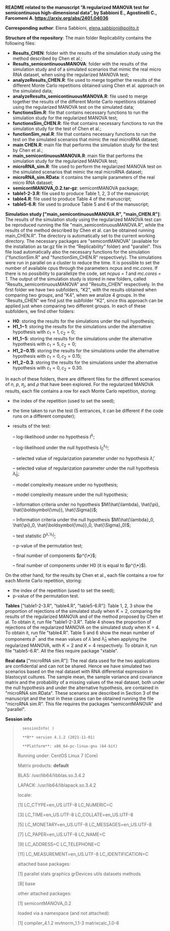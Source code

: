 **README related to the manuscript ”A regularized MANOVA test for 
semicontinuous high-dimensional data”, by Sabbioni E., Agostinelli C., Farcomeni A. https://arxiv.org/abs/2401.04036**


**Corresponding author**: Elena Sabbioni, elena.sabbioni@polito.it


**Structure of the repository**: The main folder Replicability contains the following files:
  - **Results_CHEN**: folder with the results of the simulation study using the method described by Chen et al.;
  - **Results_semicontinuousMANOVA**: folder with the results of the simulation study and of a simulated scenarios that mimic the real micro RNA dataset, when using the regularized MANOVA test;
  - **analyzeResults_CHEN.R**: file used to merge together the results of the different Monte Carlo repetitions obtained using Chen et al. approach on the simulated data;
  - **analyzeResults_semicontinuousMANOVA.R**: file used to merge together the results of the different Monte Carlo repetitions obtained using the regularized MANOVA test on the simulated data;
  - **functionsSim.R**: file that contains necessary functions to run the simulation study for the regularized MANOVA test;
  - **functionsSim_CHEN.R**: file that contains necessary functions to run the simulation study for the test of Chen et al.;
  - **functionSim_real.R**: file that contains necessary functions to run the test on the simulated scenarios that mimic the real microRNA dataset;
  - **main CHEN.R**: main file that performs the simulation study for the test by Chen et al.;
  - **main_semicontinuousMANOVA.R**: main file that performs the simulation study for the regularized MANOVA test;
  - **microRNA_sim.R**: file used to perform the regularized MANOVA test on the simulated scenarios that mimic the real microRNA dataset;
  - **microRNA_sim.RData**: it contains the sample parameters of the real micro RNA dataset;
  - **semicontMANOVA_0.2.tar-gz**: semicontMANOVA package;
  - **table1-2-3.R**: file used to produce Table 1, 2, 3 of the manuscript;
  - **table4.R**: file used to produce Table 4 of the manuscript;
  - **table5-6.R**: file used to produce Table 5 and 6 of the manuscript;

**Simulation study ["main_semicontinuousMANOVA.R", "main_CHEN.R"]**: The results of the simulation study using the regularized MANOVA test can be reproduced running the file "main_semicontinuousMANOVA.R", while the results of the method described by Chen et al. can be obtained running main_CHEN.R". The directory is automatically set to the current working directory. The necessary packages are "semicontMANOVA" (available for the installation as tar.gz file in the ”Replicability” folder) and "parallel". This file load automatically also the necessary functions for the simulation ("functionSim.R" and "functionSim_CHEN.R" respectively).
The simulations were run in parallel on a cluster to reduce the time. It is possible to set the number of available cpus through the parameters *ncpus* and *mc.cores*. If there is no possibility to parallelize the code, set *ncpus = 1* and *mc.cores = 1*.
The output of the simulation study is stored in new folders, called "Results_semicontinuousMANOVA" and "Results_CHEN" respectively. In the first folder we have two subfolders, "K2", with the results obtained when comparing two groups, and "K4", when we analize 4 groups. In the "Results_CHEN" we find just the subfolder "K2", since this approach can be applied just when comparing two different groups. In each of these subfolders, we find other folders:
  - **H0**: storing the results for the simulations under the null hypothesis;
  - **H1_1−1**: storing the results for the simulations under the alternative hypothesis with $c_1 = 1, c_2 = 0$;
  - **H1_1−5**: storing the results for the simulations under the alternative hypothesis with $c_1 = 5, c_2 = 0$;
  - **H1_2−0.15**: storing the results for the simulations under the alternative hypothesis with $c_1 = 0, c_2 = 0.15$;
  - **H1_2−0.3**: storing the results for the simulations under the alternative hypothesis with $c_1 = 0, c_2 = 0.30$.

In each of these folders, there are different files for the different scenarios of $n$, $p$, $\pi_j$, and $\rho$ that have been explored. For the regularized MANOVA results, each file contains a row for each Monte Carlo repetition, storing:

  - the index of the repetition (used to set the seed);
    
  - the time taken to run the test (5 entrances, it can be different if the code runs on a different computer);
    
  - results of the test:
    
    – log-likelihood under no hypothesis $l^\lambda$;
    
    – log-likelihood under the null hypothesis $l_0^{\lambda_0}$;
    
    – selected value of regularization parameter under no hypothesis $\hat{\lambda}$;
    
    – selected value of regularization parameter under the null hypothesis $\hat{\lambda}_0$;
    
    – model complexity measure under no hypothesis;
    
    – model complexity measure under the null hypothesis;
    
    – Information criteria under no hypothesis $M(\hat{\lambda}, \hat{\pi}, \hat{\boldsymbol{\mu}}, \hat{\Sigma})$;

    – Information criteria under the null hypothesis  $M(\hat{\lambda}_0, \hat{\pi}_0, \hat{\boldsymbol{\mu}}_0, \hat{\Sigma}_0)$;

    – test statistic $D^{\hat{\lambda}, \hat{\lambda}_0}$;

    – p-value of the permutation test;

    – final number of components $p^{\*}$;

    – final number of components under H0 (it is equal to $p^{\*}$).
    
On the other hand, for the results by Chen et al., each file contains a row for each Monte Carlo repetition, storing:

  - the index of the repetition (used to set the seed);
  - p-value of the permutation test.

      
**Tables** ["table1-2-3.R", "table4.R", "table5-6.R"]: Table 1, 2, 3 show the proportion of rejections of the simulated study when $K = 2$, comparing the results of the regularized MANOVA and of the method proposed by Chen et al. To obtain it, run file "table1-2-3.R". Table 4 shows
the proportion of rejections of the regularized MANOVA on the simulated study when K = 4. To obtain it, run file "table4.R". Table 5 and 6 show the mean number of components $p^*$ and the mean values of $\hat{\lambda}$ and  $\hat{\lambda}_0$ when applying the regularized MANOVA, with $K = 2$ and $K = 4$ respectively. To obtain it, run file "table5-6.R". All the files require package "xtable".

**Real data** ["microRNA sim.R"]: The real data used for the two applications are confidential and can not be shared. Hence we have simulated two scenarios based on the real dataset with RNA differential expression in blastocyst cultures. The sample mean, the sample variance and covariance matrix and the probability of a missing values of the real dataset, both under the null hypothesis and under the alternative hypothesis, are contained in "microRNA sim.RData". These scenarios
are described in Section 3 of the manuscript and the test in these cases can be obtained running the file "microRNA sim.R". This file requires the packages "semicontMANOVA" and "parallel".

**Session info**

>       sessionInfo( )
> 
>       **R** version 4.1.2 (2021-11-01)
> 
>       **Platform**: x86_64-pc-linux-gnu (64-bit)
> 
>  Running under: CentOS Linux 7 (Core)
> 
>  Matrix products: **default**
> 
>  BLAS:     /usr/lib64/libblas.so.3.4.2
> 
>  LAPACK:   /usr/lib64/liblapack.so.3.4.2
>
> 
>  locale:
> 
>  [1]   LC_CTYPE=en_US.UTF-8          LC_NUMERIC=C
> 
>  [3]   LC_TIME=en_US.UTF-8           LC_COLLATE=en_US.UTF-8
> 
>  [5]   LC_MONETARY=en_US.UTF-8       LC_MESSAGES=en_US.UTF-8
> 
>  [7]   LC_PAPER=en_US.UTF-8          LC_NAME=C
> 
>  [9]   LC_ADDRESS=C                  LC_TELEPHONE=C
> 
>  [11]  LC_MEASUREMENT=en_US.UTF-8    LC_IDENTIFICATION=C
> 
>  
>  attached base packages:
> 
>  [1] parallel    stats    graphics    grDevices    utils    datasets    methods
> 
>  [8] base
> 
>  
>  other attached packages:
> 
>  [1] semicontMANOVA_0.2
>  
>  loaded via a namespace (and not attached):
> 
>  [1] compiler_4.1.2    mvtnorm_1.1-3    matrixcalc_1.0-6
